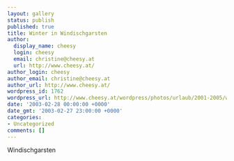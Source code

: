 ```yaml
---
layout: gallery
status: publish
published: true
title: Winter in Windischgarsten
author:
  display_name: cheesy
  login: cheesy
  email: christine@cheesy.at
  url: http://www.cheesy.at/
author_login: cheesy
author_email: christine@cheesy.at
author_url: http://www.cheesy.at/
wordpress_id: 1762
wordpress_url: http://www.cheesy.at/wordpress/photos/urlaub/2001-2005/winter-in-windischgarsten/
date: '2003-02-28 00:00:00 +0000'
date_gmt: '2003-02-27 23:00:00 +0000'
categories:
- Uncategorized
comments: []
---
```

Windischgarsten

